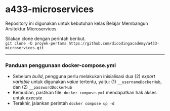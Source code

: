 # a433-microservices
Repository ini digunakan untuk kebutuhan kelas Belajar Membangun Arsitektur Microservices

Silakan clone dengan perintah berikut.<br>
`git clone -b proyek-pertama https://github.com/dicodingacademy/a433-microservices.git`

-----

### Panduan penggunaan docker-compose.yml

- Sebelum _build_, pengguna perlu melakukan inisialisasi dua (2) _export variable_ untuk digunakan _value_ tertentu, yaitu: (1) `__usernameDockerHub`, dan (2) `__passwordDockerHub`
- Kemudian, pastikan file: `docker-compose.yml` mendapatkan hak akses untuk _execute_
- Terakhir, jalankan perintah `docker compose up -d`

